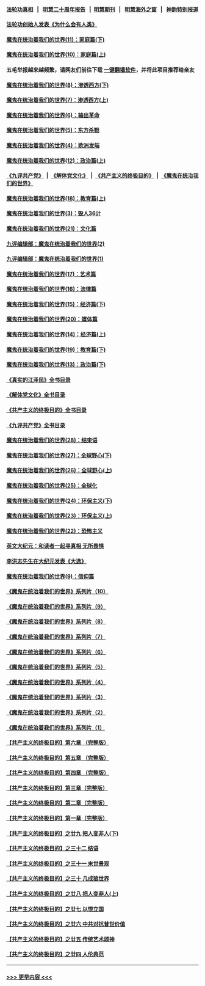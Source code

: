 #### [法轮功真相](https://github.com/gfw-breaker/truth/blob/master/README.md?t=0) &nbsp;&nbsp;|&nbsp;&nbsp; [明慧二十周年报告](https://github.com/gfw-breaker/mh-reports/blob/master/README.md?t=0) &nbsp;&nbsp;|&nbsp;&nbsp;[明慧期刊](https://github.com/gfw-breaker/mh-qikan) &nbsp;&nbsp;|&nbsp;&nbsp; [明慧海外之窗](https://github.com/gfw-breaker/mh-news/blob/master/README.md?t=0) &nbsp;&nbsp;|&nbsp;&nbsp; [神韵特别报道](https://github.com/gfw-breaker/mh-news/blob/master/shenyun.md?t=0)
#### [法轮功创始人发表《为什么会有人类》](../pages/nsc422/n13912117.md?t=03051243) 
#### [魔鬼在统治着我们的世界(11)：家庭篇(下)](../pages/nsc422/n10440961.md?t=03051243) 
#### [魔鬼在统治着我们的世界(10)：家庭篇(上)](../pages/nsc422/n10435448.md?t=03051243) 
#### 五毛举报越来越频繁，请网友们前往下载 [一键翻墙软件](https://github.com/gfw-breaker/ssr-accounts)，并将此项目推荐给亲友
#### [魔鬼在统治着我们的世界(8)：渗透西方(下)](../pages/nsc422/n10429603.md?t=03051243) 
#### [魔鬼在统治着我们的世界(7)：渗透西方(上)](../pages/nsc422/n10426013.md?t=03051243) 
#### [魔鬼在统治着我们的世界(6)：输出革命](../pages/nsc422/n10421536.md?t=03051243) 
#### [魔鬼在统治着我们的世界(5)：东方杀戮](../pages/nsc422/n10417707.md?t=03051243) 
#### [魔鬼在统治着我们的世界(4)：欧洲发端](../pages/nsc422/n10414890.md?t=03051243) 
#### [魔鬼在统治着我们的世界(12)：政治篇(上)](../pages/nsc422/n10444576.md?t=03051243) 
#### [《九评共产党》](https://github.com/begood0513/9ping.md/blob/master/README.md) &nbsp;|&nbsp; [《解体党文化》](../../../../jtdwh.md/blob/master/README.md)  &nbsp;|&nbsp; [《共产主义的终极目的》](../../../../gczydzjmd.md/blob/master/README.md) &nbsp;|&nbsp; [《魔鬼在统治我们的世界》](../../../../mgztzwmdsj.md/blob/master/README.md) 
#### [魔鬼在统治着我们的世界(18)：教育篇(上)](../pages/nsc422/n10526970.md?t=03051243) 
#### [魔鬼在统治着我们的世界(3)：毁人36计](../pages/nsc422/n10411583.md?t=03051243) 
#### [魔鬼在统治着我们的世界(21)：文化篇](../pages/nsc422/n10597706.md?t=03051243) 
#### [九评编辑部：魔鬼在统治着我们的世界(2)](../pages/nsc422/n10410036.md?t=03051243) 
#### [九评编辑部：魔鬼在统治着我们的世界(1)](../pages/nsc422/n10406825.md?t=03051243) 
#### [魔鬼在统治着我们的世界(17)：艺术篇](../pages/nsc422/n10499093.md?t=03051243) 
#### [魔鬼在统治着我们的世界(16)：法律篇](../pages/nsc422/n10485969.md?t=03051243) 
#### [魔鬼在统治着我们的世界(15)：经济篇(下)](../pages/nsc422/n10469975.md?t=03051243) 
#### [魔鬼在统治着我们的世界(20)：媒体篇](../pages/nsc422/n10586579.md?t=03051243) 
#### [魔鬼在统治着我们的世界(14)：经济篇(上)](../pages/nsc422/n10457370.md?t=03051243) 
#### [魔鬼在统治着我们的世界(19)：教育篇(下)](../pages/nsc422/n10564808.md?t=03051243) 
#### [魔鬼在统治着我们的世界(13)：政治篇(下)](../pages/nsc422/n10448270.md?t=03051243) 
#### [《真实的江泽民》全书目录](../pages/nsc422/n13721399.md?t=03051243) 
#### [《解体党文化》全书目录](../pages/nsc422/n13721157.md?t=03051243) 
#### [《共产主义的终极目的》全书目录](../pages/nsc422/n13721048.md?t=03051243) 
#### [《九评共产党》全书目录](../pages/nsc422/n13708085.md?t=03051243) 
#### [魔鬼在统治着我们的世界(28)：结束语](../pages/nsc422/n10936246.md?t=03051243) 
#### [魔鬼在统治着我们的世界(27)：全球野心(下)](../pages/nsc422/n10928319.md?t=03051243) 
#### [魔鬼在统治着我们的世界(26)：全球野心(上)](../pages/nsc422/n10900318.md?t=03051243) 
#### [魔鬼在统治着我们的世界(25)：全球化](../pages/nsc422/n10788205.md?t=03051243) 
#### [魔鬼在统治着我们的世界(24)：环保主义(下)](../pages/nsc422/n10695307.md?t=03051243) 
#### [魔鬼在统治着我们的世界(23)：环保主义(上)](../pages/nsc422/n10688613.md?t=03051243) 
#### [魔鬼在统治着我们的世界(22)：恐怖主义](../pages/nsc422/n10614727.md?t=03051243) 
#### [英文大纪元：和读者一起寻真相 无所畏惧](../pages/nsc422/n12542027.md?t=03051243) 
#### [李洪志先生在大纪元发表《大选》](../pages/nsc422/n12534746.md?t=03051243) 
#### [魔鬼在统治着我们的世界(9)：信仰篇](../pages/nsc422/n10432159.md?t=03051243) 
#### [《魔鬼在统治着我们的世界》系列片（10）](../pages/nsc422/n12292670.md?t=03051243) 
#### [《魔鬼在统治着我们的世界》系列片（9）](../pages/nsc422/n12290859.md?t=03051243) 
#### [《魔鬼在统治着我们的世界》系列片（8）](../pages/nsc422/n12287445.md?t=03051243) 
#### [《魔鬼在统治着我们的世界》系列片（7）](../pages/nsc422/n12283425.md?t=03051243) 
#### [《魔鬼在统治着我们的世界》系列片（6）](../pages/nsc422/n12282314.md?t=03051243) 
#### [《魔鬼在统治着我们的世界》系列片（5）](../pages/nsc422/n12281419.md?t=03051243) 
#### [《魔鬼在统治着我们的世界》系列片（4）](../pages/nsc422/n12274024.md?t=03051243) 
#### [《魔鬼在统治着我们的世界》系列片（3）](../pages/nsc422/n12271322.md?t=03051243) 
#### [《魔鬼在统治着我们的世界》系列片（2）](../pages/nsc422/n12269049.md?t=03051243) 
#### [《魔鬼在统治着我们的世界》系列片（1）](../pages/nsc422/n12267575.md?t=03051243) 
#### [【共产主义的终极目的】第六章 （完整版）](../pages/nsc422/n11428913.md?t=03051243) 
#### [【共产主义的终极目的】第五章 （完整版）](../pages/nsc422/n11428912.md?t=03051243) 
#### [【共产主义的终极目的】第四章 （完整版）](../pages/nsc422/n11428907.md?t=03051243) 
#### [【共产主义的终极目的】第三章（完整版）](../pages/nsc422/n11428848.md?t=03051243) 
#### [【共产主义的终极目的】第二章（完整版）](../pages/nsc422/n11428831.md?t=03051243) 
#### [【共产主义的终极目的】第一章（完整版）](../pages/nsc422/n11417651.md?t=03051243) 
#### [【共产主义的终极目的】之廿九 把人变非人(下)](../pages/nsc422/n11344140.md?t=03051243) 
#### [【共产主义的终极目的】之三十二 结语](../pages/nsc422/n11360535.md?t=03051243) 
#### [【共产主义的终极目的】之三十一 末世景观](../pages/nsc422/n11351129.md?t=03051243) 
#### [【共产主义的终极目的】之三十 几成狼世界](../pages/nsc422/n11348280.md?t=03051243) 
#### [【共产主义的终极目的】之廿八 把人变非人(上)](../pages/nsc422/n11340492.md?t=03051243) 
#### [【共产主义的终极目的】之廿七 以恨立国](../pages/nsc422/n11336944.md?t=03051243) 
#### [【共产主义的终极目的】之廿六 中共对抗普世价值](../pages/nsc422/n11324785.md?t=03051243) 
#### [【共产主义的终极目的】之廿五 传统艺术颂神](../pages/nsc422/n11296396.md?t=03051243) 
#### [【共产主义的终极目的】之廿四 人伦典范](../pages/nsc422/n11296397.md?t=03051243) 

----
#### [ >>> 更早内容 <<< ](../indexes/nsc422-earlier.md)
